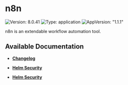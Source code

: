 # n8n

![Version: 8.0.41](https://img.shields.io/badge/Version-8.0.41-informational?style=flat-square) ![Type: application](https://img.shields.io/badge/Type-application-informational?style=flat-square) ![AppVersion: "1.1.1"](https://img.shields.io/badge/AppVersion-"1.1.1"-informational?style=flat-square)

n8n is an extendable workflow automation tool.

## Available Documentation

- [**Changelog**](CHANGELOG)

- [**Helm Security**](container-security)

- [**Helm Security**](helm-security)

